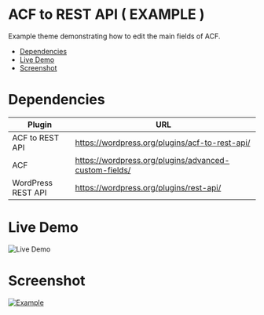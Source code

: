 ACF to REST API ( EXAMPLE )
====
Example theme demonstrating how to edit the main fields of ACF.

- [Dependencies](#dependencies)
- [Live Demo](#live-demo)
- [Screenshot](#screenshot)

Dependencies
==
| Plugin | URL |
|---------|-----|
| ACF to REST API | https://wordpress.org/plugins/acf-to-rest-api/ |
| ACF | https://wordpress.org/plugins/advanced-custom-fields/ |
| WordPress REST API | https://wordpress.org/plugins/rest-api/ |

Live Demo
==
![Live Demo](http://airesgoncalves.com.br/screenshot/assets/buttons/live-demo.png)

Screenshot
==
[![Example](http://airesgoncalves.com.br/screenshot/acf-to-rest-api-example/basic-fields.png)](http://airesgoncalves.com.br/acf-to-rest-api)
